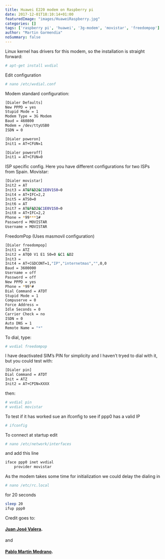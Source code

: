 ```yaml
---
title: Huawei E220 modem on Raspberry pi
date: 2017-12-01T18:10:14+01:00
featuredImage: "images/HuaweiRaspberry.jpg"
categories: []
tags: ['raspberry pi', 'huawei', '3g-modem', 'movistar', 'freedompop']
author: "Martin Garmendia"
noSummary: false
---
```

Linux kernel has drivers for this modem, so the installation is straight forward:

```sh
# apt-get install wvdial
```
Edit configuration
```sh
# nano /etc/wvdial.conf
```
Modem standard configuration:
```sh
[Dialer Defaults]
New PPPD = yes
Stupid Mode = 1
Modem Type = 3G Modem
Baud = 460800
Modem = /dev/ttyUSB0
ISDN = 0

[Dialer poweron]
Init1 = AT+CFUN=1

[Dialer poweroff]
Init1 = AT+CFUN=0
```
ISP specific config. Here you have different configurations for two ISPs from Spain.
Movistar:
```sh
[Dialer movistar]
Init2 = AT
Init3 = AT&F&D2&C1E0V1S0=0
Init4 = AT+IFC=2,2
Init5 = ATS0=0
Init6 = AT
Init7 = AT&F&D2&C1E0V1S0=0
Init8 = AT+IFC=2,2
Phone = *99***1#
Password = MOVISTAR
Username = MOVISTAR
```
FreedomPop (Uses masmovil configuration)
```sh
[Dialer freedompop]
Init1 = ATZ
Init2 = ATQ0 V1 E1 S0=0 &C1 &D2
Init3 =
Init4 = AT+CGDCONT=1,"IP","internetmas","",0,0
Baud = 3600000
Username = off
Password = off
New PPPD = yes
Phone = *99*#
Dial Command = ATDT
Stupid Mode = 1
Compuserve = 0
Force Address =
Idle Seconds = 0
Carrier Check = no
ISDN = 0
Auto DNS = 1
Remote Name = "*"
```
To dial, type:
```sh
# wvdial freedompop
```
I have deactivated SIM’s PIN for simplicity and I haven’t tryed to dial with it, but you could test with:
```sh
[Dialer pin]
Dial Command = ATDT
Init = ATZ
Init2 = AT+CPIN=XXXX
```
then:
```sh
# wvdial pin
# wvdial movistar
```
To test if it has worked sue an ifconfig to see if ppp0 has a valid IP
```sh
# ifconfig
```
To connect at startup edit
```sh
# nano /etc/network/interfaces
```
and add this line
```sh
iface ppp0 inet wvdial
	provider movistar
```
As the modem takes some time for initialization we could delay the dialing in
```sh
# nano /etc/rc.local
```
for 20 seconds
```sh
sleep 20
ifup ppp0
```

Credit goes to:

#### [Juan José Valera][movistar].

and

#### [Pablo Martín Medrano][freedompop].

[movistar]: http://www.juanjosevalera.com/archivos/huawei-e220-configuracion-en-raspberry-pi/
[freedompop]: http://odkq.com/debianx060s